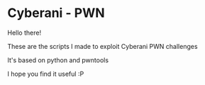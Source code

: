 # Cyberani - PWN


Hello there!

These are the scripts I made to exploit Cyberani PWN challenges

It's based on python and pwntools

I hope you find it useful :P
